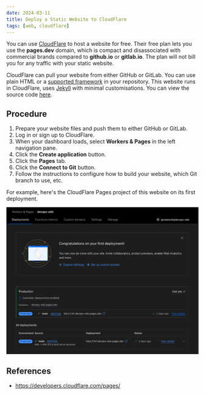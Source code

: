 ```yaml
---
date: 2024-03-11
title: Deploy a Static Website to CloudFlare
tags: [web, cloudflare]
---
```


You can use [CloudFlare](https://cloudflare.com) to host a website for free.
Their free plan lets you use the **pages.dev** domain, which is compact and disassociated with commercial brands
compared to **github.io** or **gitlab.io**. The plan will not bill you for any traffic with your static website.

CloudFlare can pull your website from either GitHub or GitLab.
You can use plain HTML or a [supported framework](https://developers.cloudflare.com/pages/framework-guides/) in your repository.
This website runs in CloudFlare, uses [Jekyll](https://jekyllrb.com) with minimal customisations.
You can view the source code [here](https://github.com/ginolatorilla/devops-wiki).

## Procedure

1. Prepare your website files and push them to either GitHub or GitLab.
2. Log in or sign up to CloudFlare.
3. When your dashboard loads, select **Workers & Pages** in the left navigation pane.
4. Click the **Create application** button.
5. Click the **Pages** tab.
6. Click the **Connect to Git** button.
7. Follow the instructions to configure how to build your website, which Git branch to use, etc.

For example, here's the CloudFlare Pages project of this website on its first deployment.

![CloudFlare Pages Project](./cloudflare-pages-project.png)

## References

- <https://developers.cloudflare.com/pages/>
